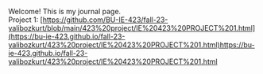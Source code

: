 Welcome! This is my journal page. <br>
Project 1: [https://github.com/BU-IE-423/fall-23-yalibozkurt/blob/main/423%20project/IE%20423%20PROJECT%201.html](https://bu-ie-423.github.io/fall-23-yalibozkurt/423%20project/IE%20423%20PROJECT%201.html)https://bu-ie-423.github.io/fall-23-yalibozkurt/423%20project/IE%20423%20PROJECT%201.html
